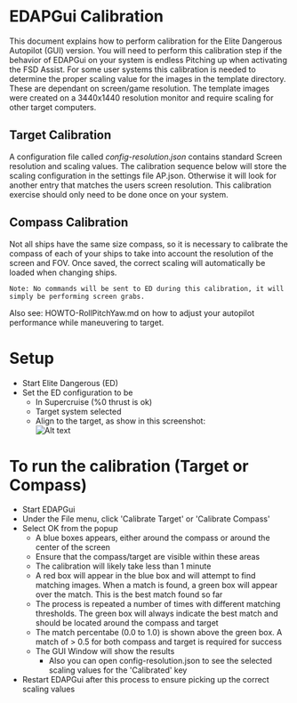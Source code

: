 # EDAPGui Calibration
This document explains how to perform calibration for the Elite Dangerous Autopilot (GUI) version.  You will need to perform this calibration step if the behavior of EDAPGui on your system is endless Pitching up when activating the FSD Assist.  For some user systems this calibration is needed to determine the proper scaling value for the images in the template directory.  These are dependant on screen/game resolution.   The template images were created on a 3440x1440 resolution monitor and require scaling for other target computers.

## Target Calibration
A configuration file called _config-resolution.json_ contains standard Screen resolution and scaling values. The calibration sequence below will store the scaling configuration in the settings file AP.json. Otherwise it will look for another entry that matches the users screen resolution. This calibration exercise should only need to be done once on your system.  

## Compass Calibration
Not all ships have the same size compass, so it is necessary to calibrate the compass of each of your ships to take into account the resolution of the screen and FOV. Once saved, the correct scaling will automatically be loaded when changing ships.

``` Note: No commands will be sent to ED during this calibration, it will simply be performing screen grabs. ```

Also see:  HOWTO-RollPitchYaw.md on how to adjust your autopilot performance while maneuvering to target.

# Setup
* Start Elite Dangerous (ED)
* Set the ED configuration to be
    * In Supercruise (%0 thrust is ok)
    * Target system selected
    * Align to the target, as show in this screenshot:<br>
![Alt text](../screen/screen-cap-calibrate.png?raw=true "Calibrate ED Config")  

# To run the calibration (Target or Compass)
* Start EDAPGui
* Under the File menu, click 'Calibrate Target' or 'Calibrate Compass'
* Select OK from the popup
  * A blue boxes appears, either around the compass or around the center of the screen
  * Ensure that the compass/target are visible within these areas
  * The calibration will likely take less than 1 minute
  * A red box will appear in the blue box and will attempt to find matching images. When a match is found, a green box will appear over the match. This is the best match found so far
  * The process is repeated a number of times with different matching thresholds. The green box will always indicate the best match and should be located around the compass and target
  * The match percentabe (0.0 to 1.0) is shown above the green box. A match of > 0.5 for both compass and target is required for success
  * The GUI Window will show the results 
    * Also you can open config-resolution.json to see the selected scaling values for the 'Calibrated' key
* Restart EDAPGui after this process to ensure picking up the correct scaling values
